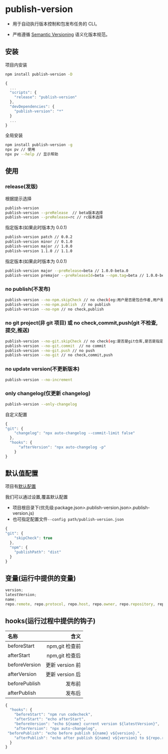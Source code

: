 # publish-version

- 用于自动执行版本控制和包发布任务的 CLI。

- 严格遵循 [Semantic Versioning](http://semver.org/lang/zh-CN/) 语义化版本规范。

## 安装

项目内安装

```bash
npm install publish-version -D

```

```js
{
  ...
  "scripts": {
    "release": "publish-version"
  },
  "devDependencies": {
    "publish-version": "*"
  }
  ...
}
```

全局安装

```bash
npm install publish-version -g
npx pv // 使用
npx pv --help // 显示帮助
```

## 使用

### release(发版)

根据提示选择

```bash
publish-version
publish-version --preRelease  // beta版本选择
publish-version --preRelease=rc // rc版本选择

```

指定版本(如果此时版本为 0.0.1)

```bash
publish-version patch // 0.0.2
publish-version minor // 0.1.0
publish-version major // 1.0.0
publish-version 1.1.0 // 1.1.0

```

指定版本(如果此时版本为 0.0.1)

```bash
publish-version major --preRelease=beta // 1.0.0-beta.0
publish-version premajor --preReleaseId=beta --npm.tag=beta // 1.0.0-beta.0

```

### no publish(不发布)

```bash
publish-version --no-npm.skipCheck // no check(eg:用户是否是包合作者,用户是否登录,registry是否可用等)
publish-version --no-npm.publish  // no publish
publish-version --no-npm // no check,publish

```

### no git project(非 git 项目) 或 no check,commit,push(git 不检查,提交,推送)

```bash
publish-version --no-git.skipCheck // no check(eg:是否是git仓库,是否是指定分支,是否工作区干净等)
publish-version --no-git.commit  // no commit
publish-version --no-git.push // no push
publish-version --no-git // no check,commit,push

```

### no update version(不更新版本)

```bash
publish-version --no-increment

```

### only changelog(仅更新 changelog)

```bash
publish-version --only-changelog
```

自定义配置

```js
{
"git": {
    "changelog": "npx auto-changelog --commit-limit false"
  },
  "hooks": {
      "afterVersion": "npx auto-changelog -p"
    }
}
```

## 默认值配置

项目有[默认配置](./src/config/publish-version.json)

我们可以通过设置,覆盖默认配置

- 项目根目录下(优先级:package.json>.publish-version.json>.publish-version.js)
- 也可指定配置文件`--config path/publish-version.json`

```js
{
"git": {
    "skipCheck": true
  },
  "npm": {
    "publishPath": "dist"
  }
}
```

## 变量(运行中提供的变量)

```js
version;
latestVersion;
name;
repo.remote, repo.protocol, repo.host, repo.owner, repo.repository, repo.project;
```

## hooks(运行过程中提供的钩子)

| 名称          |            含义 |
| :------------ | --------------: |
| beforeStart   |  npm,git 检查前 |
| afterStart    |  npm,git 检查后 |
| beforeVersion | 更新 version 前 |
| afterVersion  | 更新 version 后 |
| beforePublish |          发布前 |
| afterPublish  |          发布后 |

```js
{
  "hooks": {
    "beforeStart": "npm run codecheck",
    "afterStart": "echo afterStart",
    "beforeVersion": "echo ${name} current version ${latestVersion}",
    "afterVersion": "npx auto-changelog",
 "beforePublish": "echo before publish ${name} v${version}.",
    "afterPublish": "echo after publish ${name} v${version} to ${repo.repository}."
  }
}
```
